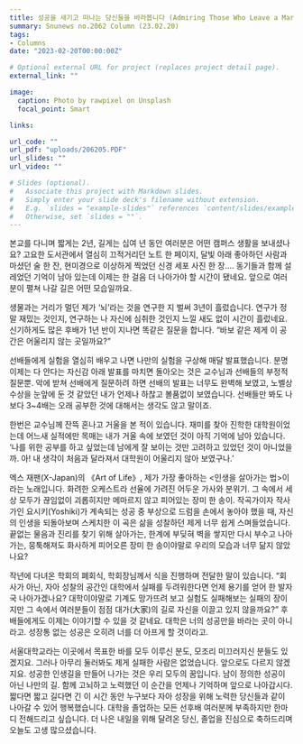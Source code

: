 ```yaml
---
title: 성공을 새기고 떠나는 당신들을 바라봅니다 (Admiring Those Who Leave a Mark of Success and Move On)
summary: Snunews no.2062 Column (23.02.20)
tags:
- Columns
date: "2023-02-20T00:00:00Z"

# Optional external URL for project (replaces project detail page).
external_link: ""

image:
  caption: Photo by rawpixel on Unsplash
  focal_point: Smart

links: 

url_code: ""
url_pdf: "uploads/206205.PDF"
url_slides: ""
url_video: ""

# Slides (optional).
#   Associate this project with Markdown slides.
#   Simply enter your slide deck's filename without extension.
#   E.g. `slides = "example-slides"` references `content/slides/example-slides.md`.
#   Otherwise, set `slides = ""`.
---
```


  <p>본교를 다니며 짧게는 2년, 길게는 십여 년 동안 여러분은 어떤 캠퍼스 생활을 보내셨나요? 고요한 도서관에서 열심히 끄적거리던 노트 한 페이지, 달빛 아래 좋아하던 사람과 마셨던 술 한 잔, 현미경으로 이상하게 찍었던 신경 세포 사진 한 장…. 동기들과 함께 설레었던 기억이 남아 있는데 이제는 한 걸음 더 나아가야 할 시간이 됐네요. 앞으로 여러분이 펼쳐 나갈 길은 어떤 모습일까요.</p>

  <p>생물과는 거리가 멀던 제가 ‘뇌’라는 것을 연구한 지 벌써 3년이 흘렀습니다. 연구가 정말 재밌는 것인지, 연구하는 나 자신에 심취한 것인지 느낄 새도 없이 시간이 흘렀네요. 신기하게도 많은 후배가 1년 반이 지나면 똑같은 질문을 합니다. “바보 같은 제게 이 공간은 어울리지 않는 곳일까요?”</p>

  <p>선배들에게 실험을 열심히 배우고 나면 나만의 실험을 구상해 매달 발표했습니다. 분명 이제는 다 안다는 자신감 아래 발표를 마치면 돌아오는 것은 교수님과 선배들의 부정적 질문뿐. 악에 받쳐 선배에게 질문하려 하면 선배의 발표는 너무도 완벽해 보였고, 노벨상 수상을 눈앞에 둔 것 같았던 내가 언제나 하찮고 볼품없이 보였습니다. 선배들만 봐도 나보다 3~4배는 오래 공부한 것에 대해서는 생각도 않고 말이죠.</p>

  <p>한번은 교수님께 잔뜩 혼나고 거울을 본 적이 있습니다. 재미를 찾아 진학한 대학원이었는데 어느새 실적에만 목매는 내가 거울 속에 보였던 것이 아직 기억에 남아 있습니다. ‘나를 위한 공부를 하고 싶었는데 남에게 잘 보이는 것만 고려하고 있었던 것이 아니었을까. 아! 내 생각이 처음과 달라져서 대학원이 어울리지 않아 보였구나.’</p>

  <p>엑스 재팬(X-Japan)의 《Art of Life》, 제가 가장 좋아하는 <인생을 살아가는 법>이라는 노래입니다. 화려한 오케스트라 선율에 가려진 어두운 가사와 분위기. 그 속에서 세상 모두가 끊임없이 괴롭히지만 메마르지 않고 피어있는 장미 한 송이. 작곡가이자 작사가인 요시키(Yoshiki)가 계속되는 성공 중 부상으로 드럼을 손에서 놓아야 했을 때, 자신의 인생을 되돌아보며 스케치한 이 곡은 삶을 성찰하던 제게 너무 쉽게 스며들었습니다. 끝없는 물음과 진리를 찾기 위해 살아가는, 한계에 부딪혀 벽을 쌓지만 다시 부수고 나아가는, 뭉툭해져도 화사하게 피어오른 장미 한 송이야말로 우리의 모습과 너무 닮지 않았나요?</p>

  <p>작년에 다녀온 학회의 폐회식, 학회장님께서 식을 진행하며 전달한 말이 있습니다. “회사가 아닌, 자아 성찰의 공간인 대학에서 실패를 두려워한다면 언제 용기를 얻어 한 발자국 나아가겠나요? 대학이야말로 기계도 망가뜨려 보고 실험도 실패해보는 실패의 장이지만 그 속에서 여러분들이 점점 대가(大家)의 길로 자신을 이끌고 있지 않을까요?” 후배들에게도 이제는 이야기할 수 있을 것 같네요. 대학은 너의 성공만을 바라는 곳이 아니라고. 성장통 없는 성공은 오히려 너를 더 아프게 할 것이라고.</p>

  <p>서울대학교라는 이곳에서 목표한 바를 모두 이루신 분도, 모조리 미끄러지신 분들도 있겠지요. 그러나 아무리 둘러봐도 제게 실패한 사람은 없었습니다. 앞으로도 다르지 않겠지요. 성공한 인생길을 만들어 나가는 것은 우리 모두의 꿈입니다. 남이 정의한 성공이 아닌 나만의 길. 함께 고뇌하고 노력했던 이 순간을 언제나 기억하며 앞으로 나아갑시다. 짧다면 짧고 길다면 긴 이 시간 동안 누구보다 자아 성장을 위해 노력한 당신들과 같이 나아갈 수 있어 행복했습니다. 대학을 졸업하는 모든 선후배 여러분께 부족하지만 한마디 전해드리고 싶습니다. 더 나은 내일을 위해 달려온 당신, 졸업을 진심으로 축하드리며 오늘도 고생 많으셨습니다.</p>



